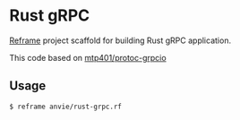 Rust gRPC
==========

[Reframe](https://github.com/ansvia/reframe) project scaffold for building Rust gRPC application.

This code based on [mtp401/protoc-grpcio](https://github.com/mtp401/protoc-grpcio)

Usage
------

```
$ reframe anvie/rust-grpc.rf
```

